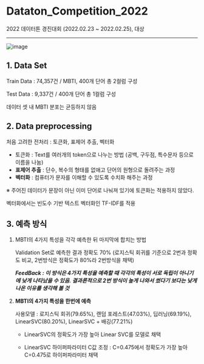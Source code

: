 # Dataton_Competition_2022

2022 데이터톤 경진대회 (2022.02.23 ~ 2022.02.25), 대상

---
![image](https://user-images.githubusercontent.com/73769046/156029098-0300bdc0-7508-46af-9b30-fe9548e83e6a.png)

## 1. Data Set

Train Data : 74,357건 / MBTI, 400개 단어 총 2컬럼 구성

Test Data : 9,337건 / 400개 단어 총 1컬럼 구성

데이터 셋 내 MBTI 분포는 균등하지 않음

## 2. Data preprocessing

처음 고려한 전처리 : 토큰화, 표제어 추출, 벡터화

- 토큰화 : Text를 여러개의 token으로 나누는 방법 (공백, 구두점, 특수문자 등으로 이름을 나눔)
- **표제어 추출** : 단수, 복수의 형태를 없애고 단어의 원형으로 돌려주는 과정
- **벡터화** : 컴퓨터가 문자를 이해할 수 있도록 수치화 해주는 과정

※ 주어진 데이터가 문장이 아닌 이미 단어로 나눠져 있기에 토큰화는 적용하지 않았다.

벡터화에서는 빈도수 기반 텍스트 벡터화인 TF-IDF를 적용

## 3. 예측 방식

1. MBTI의 4가지 특성을 각각 예측한 뒤 마지막에 합치는 방법

    Validation Set로 예측한 결과 정확도 70% (로지스틱 회귀를 기준으로 2번과 정확도 비교, 2번방식은 정확도가 80%라 2번방식을 채택)

      ***FeedBack : 이 방식은 4가지 특성을 예측할 때 각각의 특성이 서로 독립이 아니기에 낮게 나타났을 수 있음. 결과론적으로 2번 방식이 높게 나와서 썼다기 보다는 낮게 나온 이유를 생각해 볼 것***


2. **MBTI의 4가지 특성을 한번에 예측**

    사용모델 : 로지스틱 회귀(79.65%), 랜덤 포레스트(47.03%), 딥러닝(69.19%), LinearSVC(80.20%), LinearSVC + 배깅(77.21%)
    
    - LinearSVC의 정확도가 가장 높아 Linear SVC를 모델로 채택

    - LinearSVC 하이퍼파라미터 C값 조정 : C=0.475에서 정확도가 가장 높아 C=0.475로 하이퍼파라미터 채택
